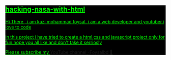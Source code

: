 <div style="background:#000;color:lime;text-decoration:underline;">
<h2>hacking-nasa-with-html</h2>
<p>Hi There , i am kazi mohammad foysal. i am a web developer and youtuber.i love to code</p>
<p>in this project i have tried to create a html,css and javascript project only for fun.hope you all like and don't take it serriosly </p>

Please subscribe my <a href="https://m.youtube.com/channel/UCAiOwdVQRxC6xFZbCdSTHuw"> YouTube channel </a>
<a href="http://foysalbd.aino.pk/"> -Foysalbd 🙂 </a>
</div>
